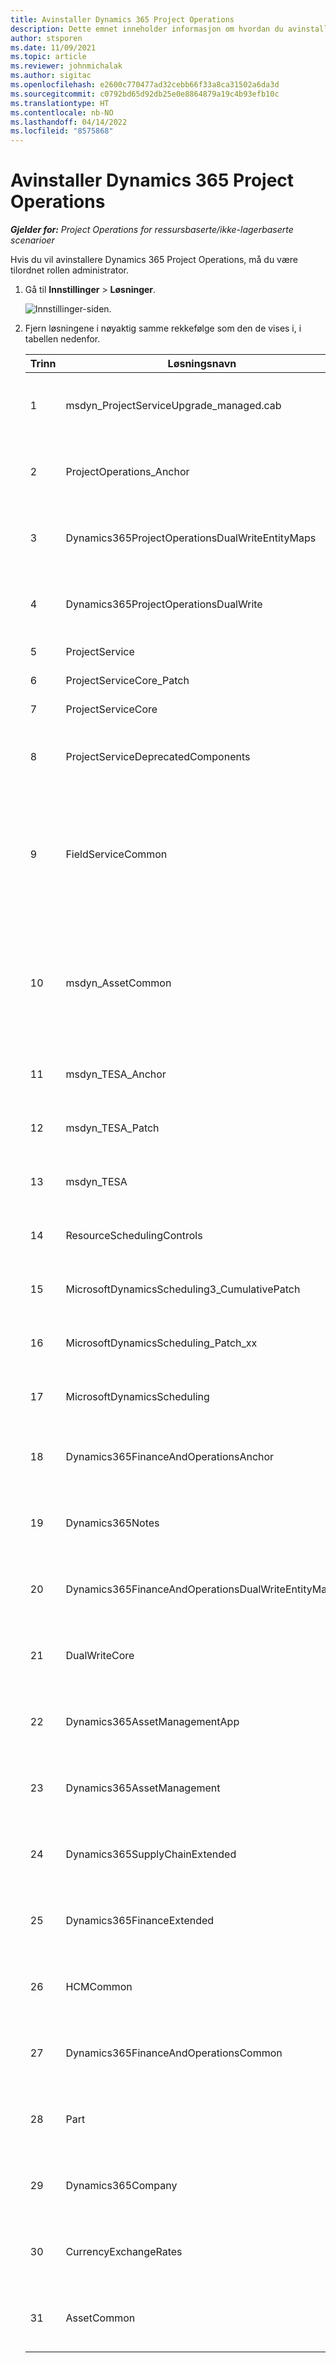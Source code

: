 ```yaml
---
title: Avinstaller Dynamics 365 Project Operations
description: Dette emnet inneholder informasjon om hvordan du avinstallerer Dynamics 365 Project Operations.
author: stsporen
ms.date: 11/09/2021
ms.topic: article
ms.reviewer: johnmichalak
ms.author: sigitac
ms.openlocfilehash: e2600c770477ad32cebb66f33a8ca31502a6da3d
ms.sourcegitcommit: c0792bd65d92db25e0e8864879a19c4b93efb10c
ms.translationtype: HT
ms.contentlocale: nb-NO
ms.lasthandoff: 04/14/2022
ms.locfileid: "8575868"
---
```

# <a name="uninstall-dynamics-365-project-operations"></a>Avinstaller Dynamics 365 Project Operations 

_**Gjelder for:** Project Operations for ressursbaserte/ikke-lagerbaserte scenarioer_

Hvis du vil avinstallere Dynamics 365 Project Operations, må du være tilordnet rollen administrator.

1. Gå til **Innstillinger** > **Løsninger**.

    ![Innstillinger-siden.](./media/uninstall-proj-ops-solutions.png)
  
2. Fjern løsningene i nøyaktig samme rekkefølge som den de vises i, i tabellen nedenfor. 

    | Trinn | Løsningsnavn                                    | Merk                                                                                         |
    |------|----------------------------------------------------|----------------------------------------------------------------------------------------------|
    | 1 | msdyn_ProjectServiceUpgrade_managed.cab            | Hvis den ikke blir funnet, hopper du over denne løsningen.                                                            |
    | 2 | ProjectOperations_Anchor                           | Hvis den ikke blir funnet, hopper du over denne løsningen.                                                            |
    | 3 | Dynamics365ProjectOperationsDualWriteEntityMaps    | Hvis den ikke blir funnet, hopper du over denne løsningen.                                                            |
    | 4 | Dynamics365ProjectOperationsDualWrite              | Hvis den ikke blir funnet, hopper du over denne løsningen.                                                            |
    | 5 | ProjectService                                     | Ingen flere merknader.                                                                         |
    | 6 | ProjectServiceCore_Patch                           | Ingen flere merknader.                                                                         |
    | 7 | ProjectServiceCore                                 | Ingen flere merknader.                                                                         |
    | 8 | ProjectServiceDeprecatedComponents                 | Hvis den ikke blir funnet, hopper du over denne løsningen.                                                            |
    | 9 | FieldServiceCommon                                 | Kreves for dobbel skriving med Dynamics 365 Finance eller Dynamics 365 Supply Chain Management.   |
    | 10 | msdyn_AssetCommon                                  | Kreves for dobbel skriving med Dynamics 365 Finance eller Dynamics 365 Supply Chain Management.   |
    | 11 | msdyn_TESA_Anchor                                  | Kreves for Dynamics 365 Field Service.                                                     |
    | 12 | msdyn_TESA_Patch                                   | Kreves for Dynamics 365 Field Service.                                                     |
    | 13 | msdyn_TESA                                         | Kreves for Dynamics 365 Field Service.                                                     |
    | 14 | ResourceSchedulingControls                         | Kreves for Dynamics 365 Field Service.                                                     |
    | 15 | MicrosoftDynamicsScheduling3_CumulativePatch       | Kreves for Dynamics 365 Field Service.                                                     |
    | 16 | MicrosoftDynamicsScheduling_Patch_xx               | Kreves for Dynamics 365 Field Service.                                                     |
    | 17 | MicrosoftDynamicsScheduling                        | Kreves for Dynamics 365 Field Service.                                                     |
    | 18 | Dynamics365FinanceAndOperationsAnchor              | Hvis den ikke blir funnet, hopper du over denne løsningen.                                                            |
    | 19 | Dynamics365Notes                                   | Hvis den ikke blir funnet, hopper du over denne løsningen.                                                            |
    | 20 | Dynamics365FinanceAndOperationsDualWriteEntityMaps | Hvis den ikke blir funnet, hopper du over denne løsningen.                                                            |
    | 21 | DualWriteCore                                      | Hvis den ikke blir funnet, hopper du over denne løsningen.                                                            |
    | 22 | Dynamics365AssetManagementApp                      | Hvis den ikke blir funnet, hopper du over denne løsningen.                                                            |
    | 23 | Dynamics365AssetManagement                         | Hvis den ikke blir funnet, hopper du over denne løsningen.                                                            |
    | 24 | Dynamics365SupplyChainExtended                     | Hvis den ikke blir funnet, hopper du over denne løsningen.                                                            |
    | 25 | Dynamics365FinanceExtended                         | Hvis den ikke blir funnet, hopper du over denne løsningen.                                                            |
    | 26 | HCMCommon                                          | Hvis den ikke blir funnet, hopper du over denne løsningen.                                                            |
    | 27 | Dynamics365FinanceAndOperationsCommon              | Hvis den ikke blir funnet, hopper du over denne løsningen.                                                            |
    | 28 | Part                                              | Hvis den ikke blir funnet, hopper du over denne løsningen.                                                            |
    | 29 | Dynamics365Company                                 | Hvis den ikke blir funnet, hopper du over denne løsningen.                                                            |
    | 30 | CurrencyExchangeRates                              | Hvis den ikke blir funnet, hopper du over denne løsningen.                                                            |
    | 31 | AssetCommon                                        | Hvis den ikke blir funnet, hopper du over denne løsningen.                                                            |
